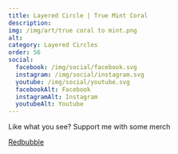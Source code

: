 ```yaml
---
title: Layered Circle | True Mint Coral
description: 
img: /img/art/true coral to mint.png
alt: 
category: Layered Circles
order: 56
social:
  facebook: /img/social/facebook.svg
  instagram: /img/social/instagram.svg
  youtube: /img/social/youtube.svg
  facebookAlt: Facebook
  instagramAlt: Instagram
  youtubeAlt: Youtube
---
```

Like what you see? Support me with some merch

<a href='https://www.redbubble.com/shop/ap/103823189' class="btn btn-primary store-link">
Redbubble
</a>